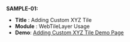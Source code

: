 **SAMPLE-01:**

 - **Title** : Adding Custom XYZ Tile
 - **Module** : WebTileLayer Usage
 - **Demo**: [Adding Custom XYZ Tile Demo Page](https://github.com/gislayer/arcgis-javascript-sample-code)
